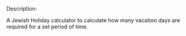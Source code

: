 Description:

A Jewish Holiday calculator to calculate how many vacation days are required for a set period of time. 
